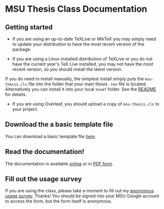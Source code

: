 # MSU Thesis Class Documentation

## Getting started

- If you are using an up-to-date TeXLive or MikTeX you may simply need to update your distribution to have the most recent version of the package.

- If you are using a Linux installed distribution of TeXLive or you do not have the current year's TeX Live installed, you may not have the most recent version, so you should install the latest version.

If you do need to install manually, the simplest install simply puts the `msu-thesis.cls` file into the folder that your main thesis `.tex` file is located. Alternatively you can install it into your local `texmf` folder.  See the [README](https://github.com/amunn/msu-thesis) for details.

- If you are using Overleaf, you should upload a copy of `msu-thesis.cls` to your project.

## Download the a basic template file

You can download a basic template file [here](https://github.com/amunn/msu-thesis/blob/master/samples/MSU-thesis-template.tex).

## Read the documentation!

The documentation is available [online](https://amunn.github.io/msu-thesis/msu-thesis.html) or in [PDF form](https://github.com/amunn/msu-thesis/blob/master/msu-thesis.pdf).

## Fill out the usage survey

If you are using the class, please take a moment to fill out my [anonymous usage survey](https://forms.gle/bm2AUzthFxW2naK36). Thanks! You should be signed into your MSU Google account to access the form, but the form itself is anonymous.
